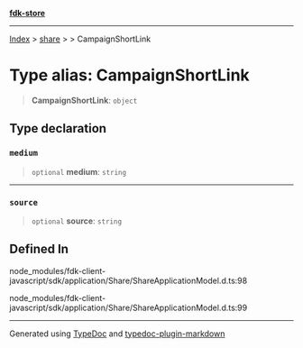 [**fdk-store**](../../../README.md)
***

[Index](../../../API.md) > [share](../../README.md) > [<internal>](../README.md) > CampaignShortLink

# Type alias: CampaignShortLink

> **CampaignShortLink**: `object`

## Type declaration

### `medium`

> `optional` **medium**: `string`

***

### `source`

> `optional` **source**: `string`

## Defined In

node\_modules/fdk-client-javascript/sdk/application/Share/ShareApplicationModel.d.ts:98

node\_modules/fdk-client-javascript/sdk/application/Share/ShareApplicationModel.d.ts:99

***
Generated using [TypeDoc](https://typedoc.org/) and [typedoc-plugin-markdown](https://www.npmjs.com/package/typedoc-plugin-markdown)
